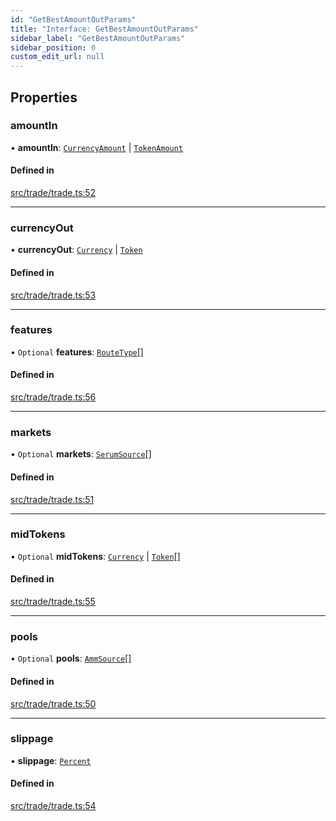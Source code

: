 ```yaml
---
id: "GetBestAmountOutParams"
title: "Interface: GetBestAmountOutParams"
sidebar_label: "GetBestAmountOutParams"
sidebar_position: 0
custom_edit_url: null
---
```


## Properties

### amountIn

• **amountIn**: [`CurrencyAmount`](../classes/CurrencyAmount.md) \| [`TokenAmount`](../classes/TokenAmount.md)

#### Defined in

[src/trade/trade.ts:52](https://github.com/alpha-defi/raydium-sdk/blob/4217474/src/trade/trade.ts#L52)

___

### currencyOut

• **currencyOut**: [`Currency`](../classes/Currency.md) \| [`Token`](../classes/Token.md)

#### Defined in

[src/trade/trade.ts:53](https://github.com/alpha-defi/raydium-sdk/blob/4217474/src/trade/trade.ts#L53)

___

### features

• `Optional` **features**: [`RouteType`](../modules.md#routetype)[]

#### Defined in

[src/trade/trade.ts:56](https://github.com/alpha-defi/raydium-sdk/blob/4217474/src/trade/trade.ts#L56)

___

### markets

• `Optional` **markets**: [`SerumSource`](SerumSource.md)[]

#### Defined in

[src/trade/trade.ts:51](https://github.com/alpha-defi/raydium-sdk/blob/4217474/src/trade/trade.ts#L51)

___

### midTokens

• `Optional` **midTokens**: [`Currency`](../classes/Currency.md) \| [`Token`](../classes/Token.md)[]

#### Defined in

[src/trade/trade.ts:55](https://github.com/alpha-defi/raydium-sdk/blob/4217474/src/trade/trade.ts#L55)

___

### pools

• `Optional` **pools**: [`AmmSource`](AmmSource.md)[]

#### Defined in

[src/trade/trade.ts:50](https://github.com/alpha-defi/raydium-sdk/blob/4217474/src/trade/trade.ts#L50)

___

### slippage

• **slippage**: [`Percent`](../classes/Percent.md)

#### Defined in

[src/trade/trade.ts:54](https://github.com/alpha-defi/raydium-sdk/blob/4217474/src/trade/trade.ts#L54)
